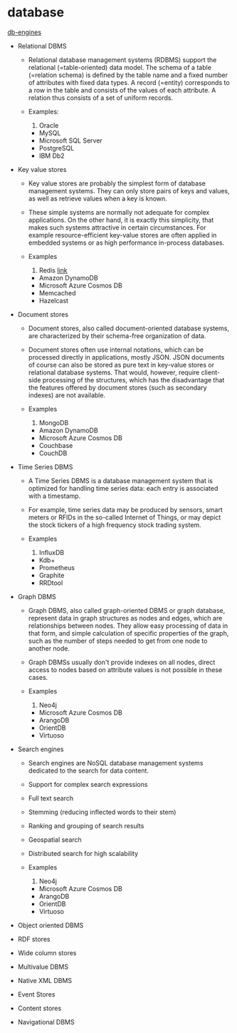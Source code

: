 # database

[db-engines](https://db-engines.com/en/articles)
- Relational DBMS

  - Relational database management systems (RDBMS) support the relational (=table-oriented) data model. The schema of a table (=relation schema) is defined by the table name and a fixed number of attributes with fixed data types. A record (=entity) corresponds to a row in the table and consists of the values of each attribute. A relation thus consists of a set of uniform records.

  - Examples:
    1. Oracle
    - MySQL
    - Microsoft SQL Server
    - PostgreSQL
    - IBM Db2


- Key value stores
  - Key value stores are probably the simplest form of database management systems. They can only store pairs of keys and values, as well as retrieve values when a key is known.

  -  These simple systems are normally not adequate for complex applications. On the other hand, it is exactly this simplicity, that makes such systems attractive in certain circumstances. For example resource-efficient key-value stores are often applied in embedded systems or as high performance in-process databases.

  - Examples
    1. Redis [link](https://github.com/abhishek-honey/database/tree/master/redis)
    - Amazon DynamoDB
    - Microsoft Azure Cosmos DB
    - Memcached
    - Hazelcast


- Document stores
  - Document stores, also called document-oriented database systems, are characterized by their schema-free organization of data.

  - Document stores often use internal notations, which can be processed directly in applications, mostly JSON. JSON documents of course can also be stored as pure text in key-value stores or relational database systems. That would, however, require client-side processing of the structures, which has the disadvantage that the features offered by document stores (such as secondary indexes) are not available.
  - Examples
    1. MongoDB
    - Amazon DynamoDB
    - Microsoft Azure Cosmos DB
    - Couchbase
    - CouchDB


- Time Series DBMS
  - A Time Series DBMS is a database management system that is optimized for handling time series data: each entry is associated with a timestamp.

  - For example, time series data may be produced by sensors, smart meters or RFIDs in the so-called Internet of Things, or may depict the stock tickers of a high frequency stock trading system.
  - Examples
    1. InfluxDB
    - Kdb+
    - Prometheus
    - Graphite
    - RRDtool


- Graph DBMS
  - Graph DBMS, also called graph-oriented DBMS or graph database, represent data in graph structures as nodes and edges, which are relationships between nodes. They allow easy processing of data in that form, and simple calculation of specific properties of the graph, such as the number of steps needed to get from one node to another node.

  - Graph DBMSs usually don't provide indexes on all nodes, direct access to nodes based on attribute values is not possible in these cases.
  - Examples
    1.  Neo4j
    - Microsoft Azure Cosmos DB
    - ArangoDB
    - OrientDB
    - Virtuoso


- Search engines
  - Search engines are NoSQL database management systems dedicated to the search for data content.

  - Support for complex search expressions

  - Full text search

  - Stemming (reducing inflected words to their stem)

  - Ranking and grouping of search results

  - Geospatial search

  - Distributed search for high scalability
  - Examples
    1.  Neo4j
    - Microsoft Azure Cosmos DB
    - ArangoDB
    - OrientDB
    - Virtuoso
- Object oriented DBMS

- RDF stores

- Wide column stores

- Multivalue DBMS

- Native XML DBMS

- Event Stores

- Content stores

- Navigational DBMS
